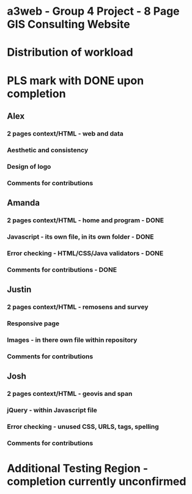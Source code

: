 # a3web - Group 4 Project - 8 Page GIS Consulting Website

# Distribution of workload
# PLS mark with DONE upon completion 

## Alex
### 2 pages context/HTML - web and data
### Aesthetic and consistency
### Design of logo 
### Comments for contributions

## Amanda
### 2 pages context/HTML - home and program - DONE 
### Javascript - its own file, in its own folder - DONE
### Error checking - HTML/CSS/Java validators - DONE
### Comments for contributions - DONE

## Justin
### 2 pages context/HTML - remosens and survey
### Responsive page
### Images - in there own file within repository
### Comments for contributions

## Josh
### 2 pages context/HTML - geovis and span
### jQuery - within Javascript file
### Error checking - unused CSS, URLS, tags, spelling
### Comments for contributions

# Additional Testing Region - completion currently unconfirmed
